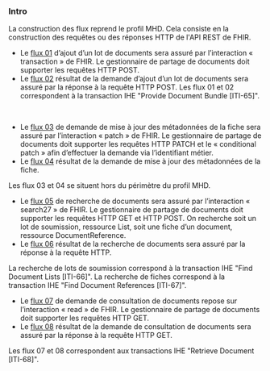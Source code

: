### Intro

La construction des flux reprend le profil MHD. Cela consiste en la construction des requêtes ou des réponses HTTP de l'API REST de FHIR.

* Le <a href="flux1.html">flux 01</a> d’ajout d’un lot de documents sera assuré par l’interaction « transaction » de FHIR. Le gestionnaire de partage de documents doit supporter les requêtes HTTP POST.
* Le <a href="flux2.html">flux 02</a> résultat de la demande d’ajout d’un lot de documents sera assuré par la réponse à la requête HTTP POST.
Les flux 01 et 02 correspondent à la transaction IHE "Provide Document Bundle [ITI-65]". 

<!-- TODO SVG IMG -->
<object data="PDSm.svg" type="image/svg+xml"></object>
<br/>

* Le <a href="flux3.html">flux 03</a> de demande de mise à jour des métadonnées de la fiche sera assuré par l’interaction « patch » de FHIR. Le gestionnaire de partage de documents doit supporter les requêtes HTTP PATCH et le « conditional patch » afin d’effectuer la demande via l’identifiant métier.
* Le <a href="flux4.html">flux 04</a> résultat de la demande de mise à jour des métadonnées de la fiche.

Les flux 03 et 04 se situent hors du périmètre du profil MHD.
<!-- TODO ADD SVG IMAGE -->

* Le <a href="flux5.html">flux 05</a> de recherche de documents sera assuré par l’interaction « search27 » de FHIR. Le gestionnaire de partage de documents doit supporter les requêtes HTTP GET et HTTP POST. On recherche soit un lot de soumission, ressource List, soit une fiche d’un document, ressource DocumentReference.
* Le <a href="flux6.html">flux 06</a> résultat de la recherche de documents sera assuré par la réponse à la requête HTTP.

La recherche de lots de soumission correspond à la transaction IHE "Find Document Lists [ITI-66]". La recherche de fiches correspond à la transaction IHE "Find Document References [ITI-67]".

* Le <a href="flux7.html">flux 07</a> de demande de consultation de documents repose sur l’interaction « read » de FHIR. Le gestionnaire de partage de documents doit supporter les requêtes HTTP GET.
* Le <a href="flux8.html">flux 08</a> résultat de la demande de consultation de documents sera assuré par la réponse à la requête HTTP GET.
            
Les flux 07 et 08 correspondent aux transactions IHE "Retrieve Document [ITI-68]".